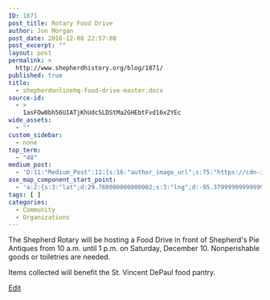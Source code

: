 ```yaml
---
ID: 1871
post_title: Rotary Food Drive
author: Jon Morgan
post_date: 2016-12-08 22:57:08
post_excerpt: ""
layout: post
permalink: >
  http://www.shepherdhistory.org/blog/1871/
published: true
title:
  - shepherdonlinehq-food-drive-master.docx
source-id:
  - >
    1asFOw0bh56UIATjKhUdcSLDStMa2GHEbtFvd16xZYEc
wide_assets:
  - ""
custom_sidebar:
  - none
top_term:
  - "48"
medium_post:
  - 'O:11:"Medium_Post":11:{s:16:"author_image_url";s:75:"https://cdn-images-1.medium.com/fit/c/200/200/1*SqJTY-3vzTSKsiqc5-cV_A.jpeg";s:10:"author_url";s:28:"https://medium.com/@morga2ja";s:11:"byline_name";N;s:12:"byline_email";N;s:10:"cross_link";s:2:"no";s:2:"id";s:12:"8b59d0c83e72";s:21:"follower_notification";s:2:"no";s:7:"license";s:19:"all-rights-reserved";s:14:"publication_id";s:12:"f45ad4d6ec92";s:6:"status";s:5:"draft";s:3:"url";s:41:"https://medium.com/@morga2ja/8b59d0c83e72";}'
ase_map_component_start_point:
  - 'a:2:{s:3:"lat";d:29.760000000000002;s:3:"lng";d:-95.379999999999995;}'
tags: [ ]
categories:
  - Community
  - Organizations
---
```

The Shepherd Rotary will be hosting a Food Drive in front of Shepherd's Pie Antiques from 10 a.m. until 1 p.m. on Saturday, December 10. Nonperishable goods or toiletries are needed.

Items collected will benefit the St. Vincent DePaul food pantry.

[Edit](https://www.penflip.com/shepherdonlinehq/food-drive?invite=ymFRkyFr)